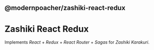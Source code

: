 ## @modernpoacher/zashiki-react-redux

# Zashiki React Redux

Implements *React* + *Redux* + *React Router* + *Sagas* for *Zashiki Karakuri*.

